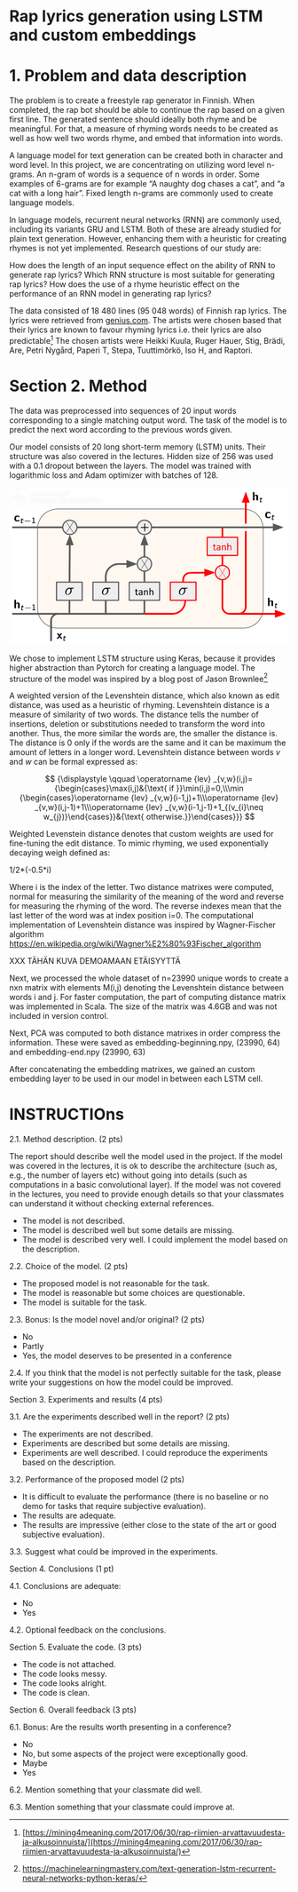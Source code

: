 
# Rap lyrics generation using LSTM and custom embeddings

# 1. Problem and data description

The problem is to create a freestyle rap generator in Finnish. When completed, the rap bot should be able to continue the rap based on a given first line. The generated sentence should ideally both rhyme and be meaningful. For that, a measure of rhyming words needs to be created as well as how well two words rhyme, and embed that information into words.

A language model for text generation can be created both in character and word level. In this project, we are concentrating on utilizing word level n-grams. An n-gram of words is a sequence of n words in order. Some examples of 6-grams are for example “A naughty dog chases a cat”, and “a cat with a long hair”. Fixed length n-grams are commonly used to create language models.

In language models, recurrent neural networks (RNN) are commonly used, including its variants GRU and LSTM. Both of these are already studied for plain text generation. However, enhancing them with a heuristic for creating rhymes is not yet implemented. Research questions of our study are:

How does the length of an input sequence effect on the ability of RNN to generate rap lyrics?
Which RNN structure is most suitable for generating rap lyrics?
How does the use of a rhyme heuristic effect on the performance of an RNN model in generating rap lyrics?

The data consisted of 18 480 lines (95 048 words) of Finnish rap lyrics. The lyrics were retrieved from [genius.com](https://genius.com). The artists were chosen based that their lyrics are known to favour rhyming lyrics i.e. their lyrics are also predictable[^1] The chosen artists were Heikki Kuula, Ruger Hauer, Stig, Brädi, Are, Petri Nygård, Paperi T, Stepa, Tuuttimörkö, Iso H, and Raptori.

[^1]: [https://mining4meaning.com/2017/06/30/rap-riimien-arvattavuudesta-ja-alkusoinnuista/](https://mining4meaning.com/2017/06/30/rap-riimien-arvattavuudesta-ja-alkusoinnuista/)


# Section 2. Method

The data was preprocessed into sequences of 20 input words corresponding to a single matching output word. The task of the model is to predict the next word according to the previous words given.

Our model consists of 20 long short-term memory (LSTM) units. Their structure was also covered in the lectures. Hidden size of 256 was used with a 0.1 dropout between the layers. The model was trained with logarithmic loss and Adam optimizer with batches of 128.

![LSTM cell](LSTM_cell.png)

We chose to implement LSTM structure using Keras, because it provides higher abstraction than Pytorch for creating a language model. The structure of the model was inspired by a blog post of Jason Brownlee[^2]

[^2]: https://machinelearningmastery.com/text-generation-lstm-recurrent-neural-networks-python-keras/


A weighted version of the Levenshtein distance, which also known as edit distance, was used as a heuristic of rhyming. Levenshtein distance is a measure of similarity of two words. The distance tells the number of insertions, deletion or substitutions needed to transform the word into another. Thus, the more similar the words are, the smaller the distance is. The distance is 0 only if the words are the same and it can be maximum the amount of letters in a longer word. Levenshtein distance between words *v* and *w* can be formal expressed as:



$$
{\displaystyle \qquad \operatorname {lev} _{v,w}(i,j)={\begin{cases}\max(i,j)&{\text{ if }}\min(i,j)=0,\\\min {\begin{cases}\operatorname {lev} _{v,w}(i-1,j)+1\\\operatorname {lev} _{v,w}(i,j-1)+1\\\operatorname {lev} _{v,w}(i-1,j-1)+1_{(v_{i}\neq w_{j})}\end{cases}}&{\text{ otherwise.}}\end{cases}}}
$$

Weighted Levenstein distance denotes that custom weights are used for fine-tuning the edit distance. To mimic rhyming, we used exponentially decaying weigh defined as:

1/2*(-0.5*i)

Where i is the index of the letter. Two distance matrixes were computed, normal for measuring the similarity of the meaning of the word and reverse for measuring the rhyming of the word. The reverse indexes mean that the last letter of the word was at index position i=0. The computational implementation of Levenshtein distance was inspired by Wagner-Fischer algorithm https://en.wikipedia.org/wiki/Wagner%E2%80%93Fischer_algorithm 

XXX TÄHÄN KUVA DEMOAMAAN ETÄISYYTTÄ

Next, we processed the whole dataset of n=23990 unique words to create a nxn matrix with elements M(i,j) denoting the Levenshtein distance between words i and j. For faster computation, the part of computing distance matrix was implemented in Scala. The size of the matrix was 4.6GB and was not included in version control.

Next, PCA was computed to both distance matrixes in order compress the information. These were saved as embedding-beginning.npy, (23990, 64)
 and embedding-end.npy (23990, 63)


After concatenating the embedding matrixes, we gained an custom embedding layer to be used in our model in between each LSTM cell.




# INSTRUCTIOns

2.1. Method description. (2 pts)

The report should describe well the model used in the project. If the model was covered in the lectures, it is ok to describe the architecture (such as, e.g., the number of layers etc) without going into details (such as computations in a basic convolutional layer). If the model was not covered in the lectures, you need to provide enough details so that your classmates can understand it without checking external references.

* The model is not described.
* The model is described well but some details are missing.
* The model is described very well. I could implement the model based on the description.

2.2. Choice of the model. (2 pts)

* The proposed model is not reasonable for the task.
* The model is reasonable but some choices are questionable.
* The model is suitable for the task.

2.3. Bonus: Is the model novel and/or original? (2 pts)

* No
* Partly
* Yes, the model deserves to be presented in a conference

2.4. If you think that the model is not perfectly suitable for the task, please write your suggestions on how the model could be improved.


Section 3. Experiments and results (4 pts)

3.1. Are the experiments described well in the report? (2 pts)

* The experiments are not described.
* Experiments are described but some details are missing.
* Experiments are well described. I could reproduce the experiments based on the description.

3.2. Performance of the proposed model (2 pts)

* It is difficult to evaluate the performance (there is no baseline or no demo for tasks that require subjective evaluation).
* The results are adequate.
* The results are impressive (either close to the state of the art or good subjective evaluation).

3.3. Suggest what could be improved in the experiments.


Section 4. Conclusions (1 pt)

4.1. Conclusions are adequate:

* No
* Yes

4.2. Optional feedback on the conclusions.


Section 5. Evaluate the code. (3 pts)

* The code is not attached.
* The code looks messy.
* The code looks alright.
* The code is clean.


Section 6. Overall feedback (3 pts)

6.1. Bonus: Are the results worth presenting in a conference?

* No
* No, but some aspects of the project were exceptionally good.
* Maybe
* Yes

6.2. Mention something that your classmate did well.

6.3. Mention something that your classmate could improve at.








